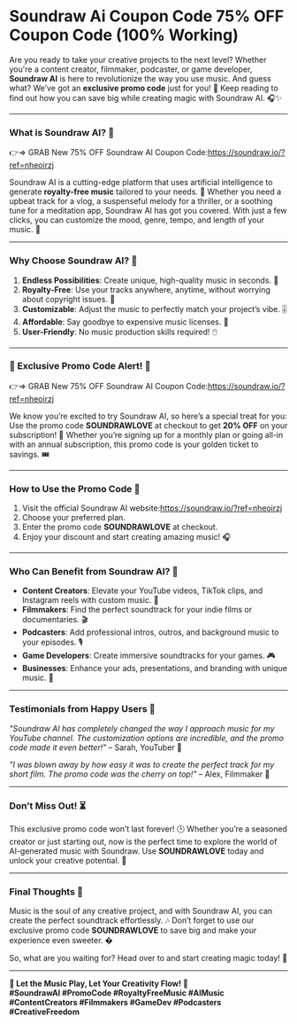 # Soundraw Ai Coupon Code 75% OFF Coupon Code (100% Working)

Are you ready to take your creative projects to the next level? Whether you're a content creator, filmmaker, podcaster, or game developer, **Soundraw AI** is here to revolutionize the way you use music. And guess what? We’ve got an **exclusive promo code** just for you! 🎁 Keep reading to find out how you can save big while creating magic with Soundraw AI. 🎧✨

---

### **What is Soundraw AI? 🤔**

👉⇒ GRAB New 75% OFF Soundraw AI Coupon Code:https://soundraw.io/?ref=nheoirzj

Soundraw AI is a cutting-edge platform that uses artificial intelligence to generate **royalty-free music** tailored to your needs. 🎼 Whether you need a upbeat track for a vlog, a suspenseful melody for a thriller, or a soothing tune for a meditation app, Soundraw AI has got you covered. With just a few clicks, you can customize the mood, genre, tempo, and length of your music. 🎹

---

### **Why Choose Soundraw AI? 🌟**

1. **Endless Possibilities**: Create unique, high-quality music in seconds. 🎵  
2. **Royalty-Free**: Use your tracks anywhere, anytime, without worrying about copyright issues. 📜  
3. **Customizable**: Adjust the music to perfectly match your project’s vibe. 🎚️  
4. **Affordable**: Say goodbye to expensive music licenses. 💸  
5. **User-Friendly**: No music production skills required! 🖱️  

---

### **🎁 Exclusive Promo Code Alert! 🎁**

👉⇒ GRAB New 75% OFF Soundraw AI Coupon Code:https://soundraw.io/?ref=nheoirzj

We know you’re excited to try Soundraw AI, so here’s a special treat for you: Use the promo code **SOUNDRAWLOVE** at checkout to get **20% OFF** on your subscription! 🤑 Whether you’re signing up for a monthly plan or going all-in with an annual subscription, this promo code is your golden ticket to savings. 🎟️  

---

### **How to Use the Promo Code 🛒**

1. Visit the official Soundraw AI website:https://soundraw.io/?ref=nheoirzj
2. Choose your preferred plan.  
3. Enter the promo code **SOUNDRAWLOVE** at checkout.  
4. Enjoy your discount and start creating amazing music! 🎧  

---

### **Who Can Benefit from Soundraw AI? 🎯**

- **Content Creators**: Elevate your YouTube videos, TikTok clips, and Instagram reels with custom music. 🎥  
- **Filmmakers**: Find the perfect soundtrack for your indie films or documentaries. 🎬  
- **Podcasters**: Add professional intros, outros, and background music to your episodes. 🎙️  
- **Game Developers**: Create immersive soundtracks for your games. 🎮  
- **Businesses**: Enhance your ads, presentations, and branding with unique music. 💼  

---

### **Testimonials from Happy Users 🌈**

*"Soundraw AI has completely changed the way I approach music for my YouTube channel. The customization options are incredible, and the promo code made it even better!"* – Sarah, YouTuber 🎤  

*"I was blown away by how easy it was to create the perfect track for my short film. The promo code was the cherry on top!"* – Alex, Filmmaker 🎥  

---

### **Don’t Miss Out! ⏳**

This exclusive promo code won’t last forever! 🕒 Whether you’re a seasoned creator or just starting out, now is the perfect time to explore the world of AI-generated music with Soundraw. Use **SOUNDRAWLOVE** today and unlock your creative potential. 🚀  

---

### **Final Thoughts 💭**

Music is the soul of any creative project, and with Soundraw AI, you can create the perfect soundtrack effortlessly. 🎶 Don’t forget to use our exclusive promo code **SOUNDRAWLOVE** to save big and make your experience even sweeter. �  

So, what are you waiting for? Head over to and start creating magic today! 🌟  

---

**🎵 Let the Music Play, Let Your Creativity Flow! 🎵**  
**#SoundrawAI #PromoCode #RoyaltyFreeMusic #AIMusic #ContentCreators #Filmmakers #GameDev #Podcasters #CreativeFreedom**
